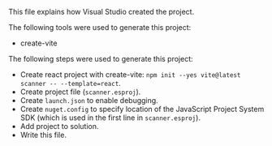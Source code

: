 This file explains how Visual Studio created the project.

The following tools were used to generate this project:
- create-vite

The following steps were used to generate this project:
- Create react project with create-vite: `npm init --yes vite@latest scanner -- --template=react`.
- Create project file (`scanner.esproj`).
- Create `launch.json` to enable debugging.
- Create `nuget.config` to specify location of the JavaScript Project System SDK (which is used in the first line in `scanner.esproj`).
- Add project to solution.
- Write this file.
